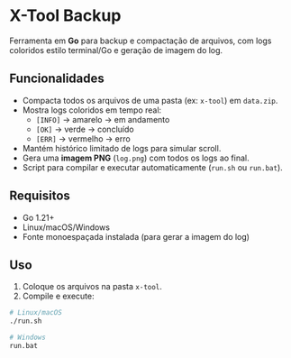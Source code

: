 # X-Tool Backup

Ferramenta em **Go** para backup e compactação de arquivos, com logs coloridos estilo terminal/Go e geração de imagem do log.

## Funcionalidades

- Compacta todos os arquivos de uma pasta (ex: `x-tool`) em `data.zip`.
- Mostra logs coloridos em tempo real:
  - `[INFO]` → amarelo → em andamento
  - `[OK]` → verde → concluído
  - `[ERR]` → vermelho → erro
- Mantém histórico limitado de logs para simular scroll.
- Gera uma **imagem PNG** (`log.png`) com todos os logs ao final.
- Script para compilar e executar automaticamente (`run.sh` ou `run.bat`).

## Requisitos

- Go 1.21+  
- Linux/macOS/Windows  
- Fonte monoespaçada instalada (para gerar a imagem do log)

## Uso

1. Coloque os arquivos na pasta `x-tool`.  
2. Compile e execute:

```bash
# Linux/macOS
./run.sh

# Windows
run.bat
